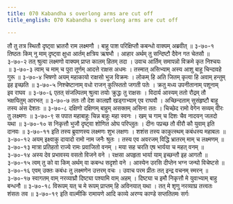 ```yaml
---
title: 070 Kabandha s overlong arms are cut off
title_english: 070 Kabandha s overlong arms are cut off

---
```

<div class="audioEmbed"  caption="श्रीराम-हरिसीताराममूर्ति-घनपाठिभ्यां वचनम्" src="https://archive.org/download/Ramayana-recitation-Sriram-harisItArAmamUrti-Ghanapaati-v2/Kanda_3/Kanda_3_ARK-070-Kabandhena_Saha_Yudhdham.mp3"></div>
तौ तु तत्र स्थितौ दृष्ट्वा भ्रातरौ राम लक्ष्मणौ ।  
बाहु पाश परिक्षिप्तौ कबन्धो वाक्यम् अब्रवीत् ॥ ३-७०-१  
तिष्ठतः किम् नु माम् दृष्ट्वा क्षुधा आर्तम् क्षत्रिय ऋषभौ ।  
आहार अर्थम् तु सन्दिष्टौ दैवेन गत चेतसौ ॥ ३-७०-२  
तत् श्रुत्वा लक्ष्मणो वाक्यम् प्राप्त कालम् हितम् तदा ।  
उवाच आर्तिम् समापन्नो विक्रमे कृत निश्चयः ॥ ३-७०-३  
त्वाम् च माम् च पुरा तूर्णम् आदत्ते राक्षस अधमः ।  
तस्मात् असिभ्याम् अस्य आशु बाहू चिन्दावहे गुरू ॥ ३-७०-४  
भिषणो अयम् महाकायो राक्षसो भुज विक्रमः ।  
लोकम् हि अति जितम् कृत्वा हि अवाम् हन्तुम् इह इच्छति ॥ ३-७०-५  
निश्चेष्टानाम् वधो राजन् कुत्स्तितो जगती पतेः ।  
क्रतु मध्य उपनीतानाम् पशूनाम् इव राघव ॥ ३-७०-६  
एतत् संजल्पितम् श्रुत्वा तयोः क्रुद्धः तु राक्षसः ।  
विदार्य आस्यम् ततो रौद्रम् तौ भक्षयितुम् आरभत् ॥ ३-७०-७  
ततः तौ देश कालज्ञौ खड्गाभ्याम् एव राघवौ ।  
अच्छिन्दताम् सुसंहृष्टौ बाहू तस्य अंस देशतः ॥ ३-७०-८  
दक्षिणो दक्षिणम् बाहुम् असक्तम् असिना ततः ।  
चिच्छेद रामो वेगेन सव्यम् वीरः तु लक्ष्मणः ॥ ३-७०-९  
स पपात महाबाहुः चिन्न बाहुः महा स्वनः ।  
खम् च गाम् च दिशः चैव नादयन् जलदो यथा ॥ ३-७०-१०  
स निकृत्तौ भुजौ दृष्ट्वा शोणित ओघ परिप्लुतः ।  
दीनः पप्रच्छ तौ वीरौ कौ युवाम् इति दानवः ॥ ३-७०-११  
इति तस्य ब्रुवाणस्य लक्ष्मणः शुभ लक्षणः ।  
शशंस तस्य काकुत्स्थम् कबंधस्य महाबलः ॥ ३-७०-१२  
अयम् इक्ष्वाकु दायादो रामो नाम जनैः श्रुतः ।  
तस्य एव अवरजम् विद्धि भ्रातरम् माम् च लक्ष्मणम् ॥ ३-७०-१३  
मात्रा प्रतिहतो राज्ये रामः प्रवाजितो वनम् ।  
मया सह चरति एष भार्यया च महत् वनम् ॥ ३-७०-१४  
अस्य देव प्रभावस्य वसतो विजने वने ।  
रक्षसा अपहृता भार्या याम् इच्छन्तौ इह आगतौ ॥ ३-७०-१५  
त्वम् तु को वा किम् अर्थम् वा कबन्ध सदृशो वने ।  
आस्येन उरसि दीप्तेन भग्न जन्घो विचेष्टसे ॥ ३-७०-१६  
एवम् उक्तः कबंधः तु लक्ष्मणेन उत्तरम् वचः ।  
उवाच परम प्रीतः तत् इन्द्र वचनम् स्मरन् ॥ ३-७०-१७  
स्वागतम् वाम् नरव्याघ्रौ दिष्ट्या पश्यामि वाम् अहम् ।  
दिष्ट्या च इमौ निकृत्तौ मे युवाभ्याम् बाहु बन्धनौ ॥ ३-७०-१८  
विरूपम् यत् च मे रूपम् प्राप्तम् हि अविनयात् यथा ।  
तत् मे शृणु नरव्याघ्र तत्त्वतः शंसतः तव ॥ ३-७०-१९  
इति वाल्मीकि रामायणे आदि काव्ये अरण्य काण्डे सप्ततितमः सर्गः